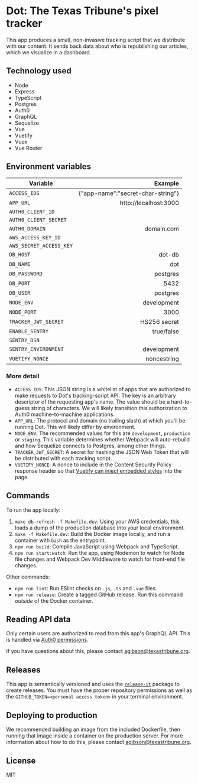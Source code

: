# Dot: The Texas Tribune's pixel tracker

This app produces a small, non-invasive tracking script that we distribute with our content. It sends back data about who is republishing our articles, which we visualize in a dashboard.

## Technology used

- Node
- Express
- TypeScript
- Postgres
- Auth0
- GraphQL
- Sequelize
- Vue
- Vuetify
- Vuex
- Vue Router

## Environment variables

| Variable                |                           Example |
| ----------------------- | --------------------------------: |
| `ACCESS_IDS`            | {"app-name":"secret-char-string"} |
| `APP_URL`               |             http://localhost:3000 |
| `AUTH0_CLIENT_ID`       |                                   |
| `AUTH0_CLIENT_SECRET`   |                                   |
| `AUTH0_DOMAIN`          |                        domain.com |
| `AWS_ACCESS_KEY_ID`     |                                   |
| `AWS_SECRET_ACCESS_KEY` |                                   |
| `DB_HOST`               |                            dot-db |
| `DB_NAME`               |                               dot |
| `DB_PASSWORD`           |                          postgres |
| `DB_PORT`               |                              5432 |
| `DB_USER`               |                          postgres |
| `NODE_ENV`              |                       development |
| `NODE_PORT`             |                              3000 |
| `TRACKER_JWT_SECRET`    |                      HS256 secret |
| `ENABLE_SENTRY`         |                        true/false |
| `SENTRY_DSN`            |                                   |
| `SENTRY_ENVIRONMENT`    |                       development |
| `VUETIFY_NONCE`         |                       noncestring |

### More detail

- `ACCESS_IDS`: This JSON string is a whitelist of apps that are authorized to make requests to Dot's tracking-script API. The key is an arbitrary descriptor of the requesting app's name. The value should be a hard-to-guess string of characters. We will likely transition this authorization to Auth0 machine-to-machine applications.
- `APP_URL`: The protocol and domain (no trailing slash) at which you'll be running Dot. This will likely differ by environment.
- `NODE_ENV`: The recommended values for this are `development`, `production` or `staging`. This variable determines whether Webpack will auto-rebuild and how Sequelize connects to Postgres, among other things.
- `TRACKER_JWT_SECRET`: A secret for hashing the JSON Web Token that will be distributed with each tracking script.
- `VUETIFY_NONCE`: A nonce to include in the Content Security Policy response header so that [Vuetify can inject embedded styles](https://vuetifyjs.com/en/customization/th%C3%A8me/#csp-nonce) into the page.

## Commands

To run the app locally:

1. `make db-refresh -f Makefile.dev`: Using your AWS credentials, this loads a dump of the production database into your local environment.
2. `make -f Makefile.dev`: Build the Docker image locally, and run a container with `bash` as the entrypoint.
3. `npm run build`: Compile JavaScript using Webpack and TypeScript.
4. `npm run start:watch`: Run the app, using Nodemon to watch for Node file changes and Webpack Dev Middleware to watch for front-end file changes.

Other commands:

- `npm run lint`: Run ESlint checks on `.js`, `.ts` and `.vue` files.
- `npm run release`: Create a tagged GitHub release. Run this command _outside_ of the Docker container.

## Reading API data

Only certain users are authorized to read from this app's GraphQL API. This is handled via [Auth0 permissions](https://auth0.com/docs/authorization/guides/manage-permissions).

If you have questions about this, please contact agibson@texastribune.org.

## Releases

This app is semantically versioned and uses the [`release-it`](https://github.com/release-it/release-it) package to create releases. You must have the proper repository permissions as well as the `GITHUB_TOKEN=<personal access token>` in your terminal environment.

## Deploying to production

We recommended building an image from the included Dockerfile, then running that image inside a container on the production server. For more information about how to do this, please contact agibson@texastribune.org.

## License

MIT
